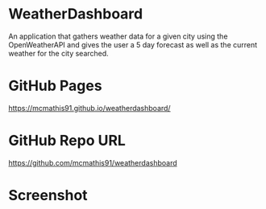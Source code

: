 # WeatherDashboard
An application that gathers weather data for a given city using the OpenWeatherAPI and gives the user a 5 day forecast as well as the current weather for the city searched.

# GitHub Pages
https://mcmathis91.github.io/weatherdashboard/
# GitHub Repo URL
https://github.com/mcmathis91/weatherdashboard
# Screenshot
